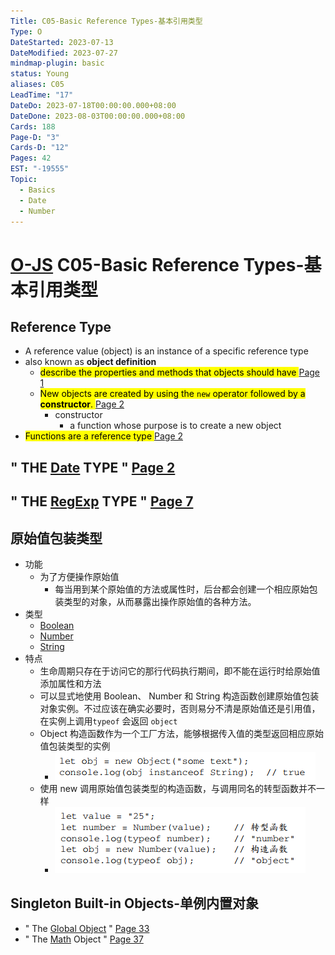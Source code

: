 ```yaml
---
Title: C05-Basic Reference Types-基本引用类型
Type: O
DateStarted: 2023-07-13
DateModified: 2023-07-27
mindmap-plugin: basic
status: Young
aliases: C05
LeadTime: "17"
DateDo: 2023-07-18T00:00:00.000+08:00
DateDone: 2023-08-03T00:00:00.000+08:00
Cards: 188
Page-D: "3"
Cards-D: "12"
Pages: 42
EST: "-19555"
Topic:
  - Basics
  - Date
  - Number
---
```


# [O-JS](O-JS.md) C05-Basic Reference Types-基本引用类型

## Reference Type

- A reference value (object) is an instance of a specific reference type
- also known as **object definition**
  - <mark class="hltr-yellow "> describe the properties and methods that objects should have </mark> [Page 1](zotero://open-pdf/library/items/6CRSJHBD?page=1&annotation=W8FMGMY2)
  - <mark class="hltr-yellow "> New objects are created by using the `new` operator followed by a **constructor**. </mark> [Page 2](zotero://open-pdf/library/items/6CRSJHBD?page=2&annotation=XVQF4W88)
    - constructor
      - a function whose purpose is to create a new object
- <mark class="hltr-yellow "> Functions are a reference type </mark> [Page 2](zotero://open-pdf/library/items/6CRSJHBD?page=2&annotation=E3F9YDP6)
<!--SR:!2023-08-23,8,250!2023-08-25,10,250-->

## " THE [Date](Date.md) TYPE " [Page 2 ](zotero://open-pdf/library/items/6CRSJHBD?page=2&annotation=ZCMRAWIJ)

## " THE [RegExp](RegExp.md) TYPE " [Page 7 ](zotero://open-pdf/library/items/6CRSJHBD?page=7&annotation=7CTZW4JC)

## 原始值包装类型

- 功能
  - 为了方便操作原始值
    - 每当用到某个原始值的方法或属性时，后台都会创建一个相应原始包装类型的对象，从而暴露出操作原始值的各种方法。
- 类型
  - [Boolean](Boolean.md)
  - [Number](Number.md)
  - [String](String.md)
- 特点
  - 生命周期只存在于访问它的那行代码执行期间，即不能在运行时给原始值添加属性和方法
  - 可以显式地使用 Boolean、 Number 和 String 构造函数创建原始值包装对象实例。不过应该在确实必要时，否则易分不清是原始值还是引用值，在实例上调用`typeof` 会返回 `object`
  - Object 构造函数作为一个工厂方法，能够根据传入值的类型返回相应原始值包装类型的实例
    - ![](z-Assets/Paste%20image%201690786151062image.png)
  - 使用 new 调用原始值包装类型的构造函数，与调用同名的转型函数并不一样
    - ![](z-Assets/Paste%20image%201690786054733image.png)

## Singleton Built-in Objects-单例内置对象

- " The [Global Object](Global%20Object-全局对象.md) " [Page 33 ](zotero://open-pdf/library/items/6CRSJHBD?page=33&annotation=2YN64C3N)
- " The [Math](Math.md) Object " [Page 37 ](zotero://open-pdf/library/items/6CRSJHBD?page=37&annotation=MG3CNTWP)
